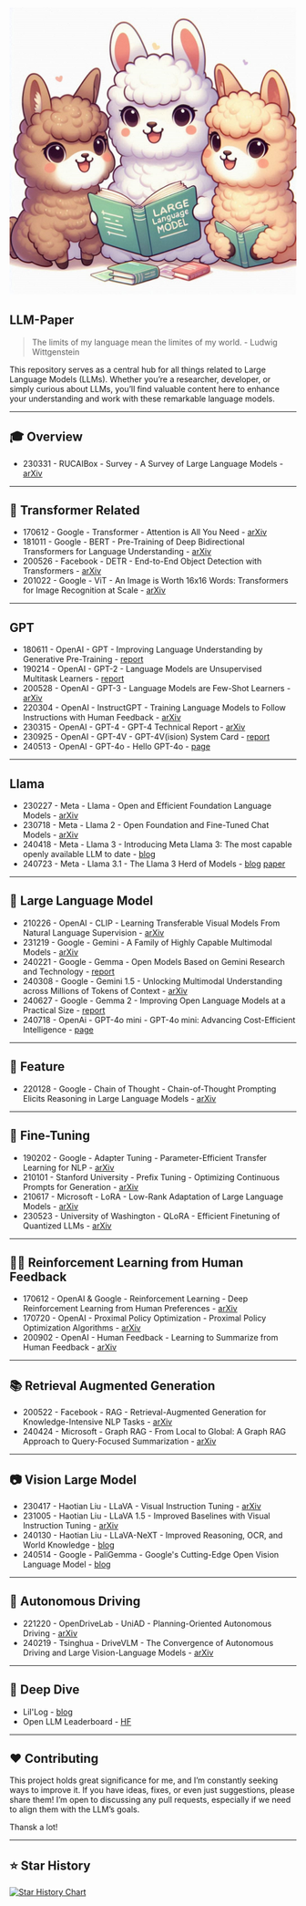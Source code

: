<p align="center">
  <img src="https://github.com/Jingkou1012/LLM-Collection/blob/main/Title-Img.jpg">
</p>

## LLM-Paper

> The limits of my language mean the limites of my world. - Ludwig Wittgenstein

This repository serves as a central hub for all things related to Large Language Models (LLMs). Whether you’re a researcher, developer, or simply curious about LLMs, you’ll find valuable content here to enhance your understanding and work with these remarkable language models. 

---
## 🎓 Overview
- 230331 - RUCAIBox - Survey - A Survey of Large Language Models - [arXiv](https://arxiv.org/abs/2303.18223)
---
## 👑 Transformer Related
- 170612 - Google - Transformer - Attention is All You Need - [arXiv](https://arxiv.org/abs/1706.03762)
- 181011 - Google - BERT - Pre-Training of Deep Bidirectional Transformers for Language Understanding - [arXiv](https://arxiv.org/abs/1810.04805)
- 200526 - Facebook - DETR - End-to-End Object Detection with Transformers - [arXiv](https://arxiv.org/abs/2005.12872)
- 201022 - Google - ViT - An Image is Worth 16x16 Words: Transformers for Image Recognition at Scale - [arXiv](https://arxiv.org/abs/2010.11929)
---
## GPT
- 180611 - OpenAI - GPT -  Improving Language Understanding by Generative Pre-Training - [report](https://cdn.openai.com/research-covers/language-unsupervised/language_understanding_paper.pdf)
- 190214 - OpenAI - GPT-2 - Language Models are Unsupervised Multitask Learners - [report](https://cdn.openai.com/better-language-models/language_models_are_unsupervised_multitask_learners.pdf)
- 200528 - OpenAI - GPT-3 - Language Models are Few-Shot Learners - [arXiv](https://arxiv.org/abs/2005.14165)
- 220304 - OpenAI - InstructGPT - Training Language Models to Follow Instructions with Human Feedback - [arXiv](https://arxiv.org/abs/2203.02155)
- 230315 - OpenAI - GPT-4 - GPT-4 Technical Report - [arXiv](https://arxiv.org/abs/2303.08774)
- 230925 - OpenAI - GPT-4V - GPT-4V(ision) System Card - [report](https://cdn.openai.com/papers/GPTV_System_Card.pdf)
- 240513 - OpenAI - GPT-4o - Hello GPT-4o - [page](https://openai.com/index/hello-gpt-4o/)
---
## Llama
- 230227 - Meta - Llama - Open and Efficient Foundation Language Models - [arXiv](https://arxiv.org/abs/2302.13971)
- 230718 - Meta - Llama 2 - Open Foundation and Fine-Tuned Chat Models - [arXiv](https://arxiv.org/abs/2307.09288)
- 240418 - Meta - Llama 3 - Introducing Meta Llama 3: The most capable openly available LLM to date - [blog](https://ai.meta.com/blog/meta-llama-3/)
- 240723 - Meta - Llama 3.1 - The Llama 3 Herd of Models - [blog](https://ai.meta.com/blog/meta-llama-3-1/) [paper](https://scontent.fsin15-2.fna.fbcdn.net/v/t39.2365-6/452387774_1036916434819166_4173978747091533306_n.pdf?_nc_cat=104&ccb=1-7&_nc_sid=3c67a6&_nc_ohc=t6egZJ8QdI4Q7kNvgFtFzvs&_nc_ht=scontent.fsin15-2.fna&oh=00_AYB-GFK6fEfINdSp2aOXtidS6BdWj-eRNVdnni0UD70p3Q&oe=66A67B0D)
---
## 🧠 Large Language Model
- 210226 - OpenAI - CLIP - Learning Transferable Visual Models From Natural Language Supervision - [arXiv](https://arxiv.org/abs/2103.00020)
- 231219 - Google - Gemini - A Family of Highly Capable Multimodal Models - [arXiv](https://arxiv.org/abs/2312.11805)
- 240221 - Google - Gemma - Open Models Based on Gemini Research and Technology - [report](https://storage.googleapis.com/deepmind-media/gemma/gemma-report.pdf)
- 240308 - Google - Gemini 1.5 - Unlocking Multimodal Understanding across Millions of Tokens of Context - [arXiv](https://arxiv.org/abs/2403.05530)
- 240627 - Google - Gemma 2 - Improving Open Language Models at a Practical Size - [report](https://storage.googleapis.com/deepmind-media/gemma/gemma-2-report.pdf)
- 240718 - OpenAi - GPT-4o mini - GPT-4o mini: Advancing Cost-Efficient Intelligence - [page](https://openai.com/index/gpt-4o-mini-advancing-cost-efficient-intelligence/)
---
## 🎇 Feature
- 220128 - Google - Chain of Thought - Chain-of-Thought Prompting Elicits Reasoning in Large Language Models - [arXiv](https://arxiv.org/abs/2201.11903)
---
## 📏 Fine-Tuning
- 190202 - Google - Adapter Tuning - Parameter-Efficient Transfer Learning for NLP - [arXiv](https://arxiv.org/abs/1902.00751)
- 210101 - Stanford University - Prefix Tuning - Optimizing Continuous Prompts for Generation - [arXiv](https://arxiv.org/abs/2101.00190)
- 210617 - Microsoft - LoRA - Low-Rank Adaptation of Large Language Models - [arXiv](https://arxiv.org/abs/2106.09685)
- 230523 - University of Washington - QLoRA - Efficient Finetuning of Quantized LLMs - [arXiv](https://arxiv.org/abs/2305.14314)
---
## 👨‍🏫 Reinforcement Learning from Human Feedback
- 170612 - OpenAI & Google - Reinforcement Learning - Deep Reinforcement Learning from Human Preferences - [arXiv](https://arxiv.org/abs/1706.03741)
- 170720 - OpenAI - Proximal Policy Optimization - Proximal Policy Optimization Algorithms - [arXiv](https://arxiv.org/abs/1707.06347)
- 200902 - OpenAI - Human Feedback - Learning to Summarize from Human Feedback - [arXiv](https://arxiv.org/abs/2009.01325)
---
## 📚 Retrieval Augmented Generation
- 200522 - Facebook - RAG - Retrieval-Augmented Generation for Knowledge-Intensive NLP Tasks - [arXiv](https://arxiv.org/abs/2005.11401)
- 240424 - Microsoft - Graph RAG - From Local to Global: A Graph RAG Approach to Query-Focused Summarization - [arXiv](https://arxiv.org/abs/2404.16130)
---
## 📷 Vision Large Model
- 230417 - Haotian Liu - LLaVA - Visual Instruction Tuning - [arXiv](https://arxiv.org/abs/2304.08485)
- 231005 - Haotian Liu - LLaVA 1.5 - Improved Baselines with Visual Instruction Tuning - [arXiv](https://arxiv.org/abs/2310.03744)
- 240130 - Haotian Liu - LLaVA-NeXT - Improved Reasoning, OCR, and World Knowledge - [blog](https://llava-vl.github.io/blog/2024-01-30-llava-next/)
- 240514 - Google - PaliGemma - Google's Cutting-Edge Open Vision Language Model - [blog](https://huggingface.co/blog/paligemma)
---
## 🚗 Autonomous Driving
- 221220 - OpenDriveLab - UniAD - Planning-Oriented Autonomous Driving - [arXiv](https://arxiv.org/abs/2212.10156)
- 240219 - Tsinghua - DriveVLM - The Convergence of Autonomous Driving and Large Vision-Language Models - [arXiv](https://arxiv.org/abs/2402.12289)
---
## 💭 Deep Dive
- Lil'Log - [blog](https://lilianweng.github.io/)
- Open LLM Leaderboard - [HF](https://huggingface.co/spaces/open-llm-leaderboard/open_llm_leaderboard)
---
## ♥️ Contributing

This project holds great significance for me, and I’m constantly seeking ways to improve it. If you have ideas, fixes, or even just suggestions, please share them! I’m open to discussing any pull requests, especially if we need to align them with the LLM’s goals.

Thansk a lot!

---
## ⭐ Star History
[![Star History Chart](https://api.star-history.com/svg?repos=Jingkou1012/LLM-Paper&type=Date)](https://star-history.com/#Jingkou1012/LLM-Paper&Date)
